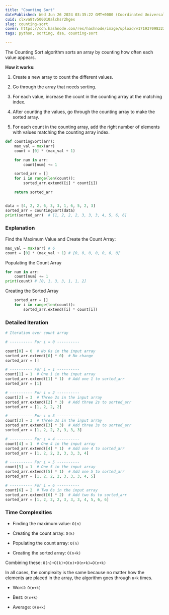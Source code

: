 ```yaml
---
title: "Counting Sort"
datePublished: Wed Jun 26 2024 03:35:22 GMT+0000 (Coordinated Universal Time)
cuid: clxva8tv500010alchsr2hgex
slug: counting-sort
cover: https://cdn.hashnode.com/res/hashnode/image/upload/v1719370983237/c1159d3c-4fcf-464e-b2a1-f1b8023857b7.jpeg
tags: python, sorting, dsa, counting-sort

---
```


The Counting Sort algorithm sorts an array by counting how often each value appears.

**How it works:**

1. Create a new array to count the different values.
    
2. Go through the array that needs sorting.
    
3. For each value, increase the count in the counting array at the matching index.
    
4. After counting the values, go through the counting array to make the sorted array.
    
5. For each count in the counting array, add the right number of elements with values matching the counting array index.
    

```python
def countingSort(arr):
    max_val = max(arr)
    count = [0] * (max_val + 1)

    for num in arr:
        count[num] += 1

    sorted_arr = []
    for i in range(len(count)):
        sorted_arr.extend([i] * count[i])

    return sorted_arr


data = [4, 2, 2, 6, 3, 3, 1, 6, 5, 2, 3]
sorted_arr = countingSort(data)
print(sorted_arr)  # [1, 2, 2, 2, 3, 3, 3, 4, 5, 6, 6]
```

### **Explanation**

Find the Maximum Value and Create the Count Array:

```python
max_val = max(arr) # 6
count = [0] * (max_val + 1) # [0, 0, 0, 0, 0, 0, 0]
```

Populating the Count Array

```python
for num in arr:
    count[num] += 1
print(count) # [0, 1, 3, 3, 1, 1, 2]
```

Creating the Sorted Array

```python
    sorted_arr = []
    for i in range(len(count)):
        sorted_arr.extend([i] * count[i])
```

### Detailed Iteration

```python
# Iteration over count array

# ---------- For i = 0 ----------

count[0] = 0  # No 0s in the input array
sorted_arr.extend([0] * 0)  # No change
sorted_arr = []

# ---------- For i = 1 ----------
count[1] = 1  # One 1 in the input array
sorted_arr.extend([1] * 1)  # Add one 1 to sorted_arr
sorted_arr = [1]

# ---------- For i = 2 ----------
count[2] = 3  # Three 2s in the input array
sorted_arr.extend([2] * 3)  # Add three 2s to sorted_arr
sorted_arr = [1, 2, 2, 2]

# ---------- For i = 3 ----------
count[3] = 3  # Three 3s in the input array
sorted_arr.extend([3] * 3)  # Add three 3s to sorted_arr
sorted_arr = [1, 2, 2, 2, 3, 3, 3]

# ---------- For i = 4 ----------
count[4] = 1  # One 4 in the input array
sorted_arr.extend([4] * 1)  # Add one 4 to sorted_arr
sorted_arr = [1, 2, 2, 2, 3, 3, 3, 4]

# ---------- For i = 5 ----------
count[5] = 1  # One 5 in the input array
sorted_arr.extend([5] * 1)  # Add one 5 to sorted_arr
sorted_arr = [1, 2, 2, 2, 3, 3, 3, 4, 5]

# ---------- For i = 6 ----------
count[6] = 2  # Two 6s in the input array
sorted_arr.extend([6] * 2)  # Add two 6s to sorted_arr
sorted_arr = [1, 2, 2, 2, 3, 3, 3, 4, 5, 6, 6]
```

### Time Complexities

* Finding the maximum value: `O(n)`
    
* Creating the count array: `O(k)`
    
* Populating the count array: `O(n)`
    
* Creating the sorted array: `O(n+k)`
    

Combining these: `O(n)+O(k)+O(n)+O(n+k)=O(n+k)`

In all cases, the complexity is the same because no matter how the elements are placed in the array, the algorithm goes through `n+k` times.

* Worst: `O(n+k)`
    
* Best: `O(n+k)`
    
* Average: `O(n+k)`